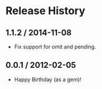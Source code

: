 # Release History

## 1.1.2 / 2014-11-08

* Fix support for omit and pending.

## 0.0.1 / 2012-02-05

* Happy Birthday (as a gem)!

